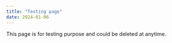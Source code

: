 ```yaml
---
title: "Testing page"
date: 2024-01-06
---
```


This page is for testing purpose and could be deleted at anytime.


